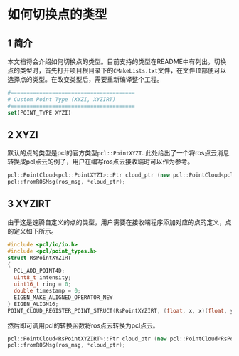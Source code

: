 # 如何切换点的类型

## 1 简介

本文档将会介绍如何切换点的类型。目前支持的类型在README中有列出。切换点的类型时，首先打开项目根目录下的```CMakeLists.txt```文件，在文件顶部便可以选择点的类型。在改变类型后，需要重新编译整个工程。

```cmake
#=======================================
# Custom Point Type (XYZI, XYZIRT)
#=======================================
set(POINT_TYPE XYZI)
```



## 2 XYZI

默认的点的类型是pcl的官方类型```pcl::PointXYZI```. 此处给出了一个将ros点云消息转换成pcl点云的例子，用户在编写ros点云接收端时可以作为参考。

```c++
pcl::PointCloud<pcl::PointXYZI>::Ptr cloud_ptr (new pcl::PointCloud<pcl::PointXYZI>);
pcl::fromROSMsg(ros_msg, *cloud_ptr);
```



## 3 XYZIRT

由于这是速腾自定义的点的类型，用户需要在接收端程序添加对应的点的定义，点的定义如下所示。

```c++
#include <pcl/io/io.h>
#include <pcl/point_types.h>
struct RsPointXYZIRT
{
  PCL_ADD_POINT4D;
  uint8_t intensity;
  uint16_t ring = 0;
  double timestamp = 0;
  EIGEN_MAKE_ALIGNED_OPERATOR_NEW
} EIGEN_ALIGN16;
POINT_CLOUD_REGISTER_POINT_STRUCT(RsPointXYZIRT, (float, x, x)(float, y, y)(float, z, z)(uint8_t, intensity, intensity)(uint16_t, ring, ring)(double, timestamp, timestamp))

```

然后即可调用pcl的转换函数将ros点云转换为pcl点云。

```c++
pcl::PointCloud<RsPointXYZIRT>::Ptr cloud_ptr (new pcl::PointCloud<RsPointXYZIRT>);
pcl::fromROSMsg(ros_msg, *cloud_ptr);
```

